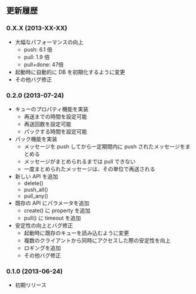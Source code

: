 ## 更新履歴

### 0.X.X (2013-XX-XX)
* 大幅なパフォーマンスの向上
    * push: 6.1 倍
    * pull: 1.9 倍
    * pull+done: 47倍
* 起動時に自動的に DB を初期化するように変更
* その他バグ修正

### 0.2.0 (2013-07-24)
* キューのプロパティ機能を実装
    * 再送までの時間を設定可能
    * 再送回数を設定可能
    * パックする時間を設定可能
* パック機能を実装
    * メッセージを push してから一定期間内に push されたメッセージをまとめる
    * メッセージがまとめられるまでは pull できない
    * 一度まとめられたメッセージは、その単位で再送される
* 新しい API を追加
    * delete()
    * push_all()
    * pull_any()
* 既存の API にパラメータを追加
    * create() に property を追加
    * pull() に timeout を追加
* 安定性の向上とバグ修正
    * 起動時に既存のキューを読み込むように変更
    * 複数のクライアントから同時にアクセスした際の安定性を向上
    * ロギングを追加
    * その他バグ修正

### 0.1.0 (2013-06-24)
* 初期リリース

